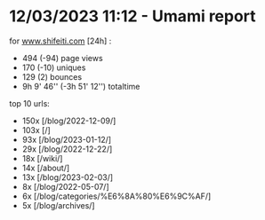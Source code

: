 # 12/03/2023 11:12 - Umami report
for www.shifeiti.com [24h] :

 - 494 (-94) page views
 - 170 (-10) uniques
 - 129 (2) bounces
 - 9h 9' 46'' (-3h 51' 12'') totaltime


top 10 urls:
 - 150x [/blog/2022-12-09/]
 - 103x [/]
 - 93x [/blog/2023-01-12/]
 - 29x [/blog/2022-12-22/]
 - 18x [/wiki/]
 - 14x [/about/]
 - 13x [/blog/2023-02-03/]
 - 8x [/blog/2022-05-07/]
 - 6x [/blog/categories/%E6%8A%80%E6%9C%AF/]
 - 5x [/blog/archives/]


